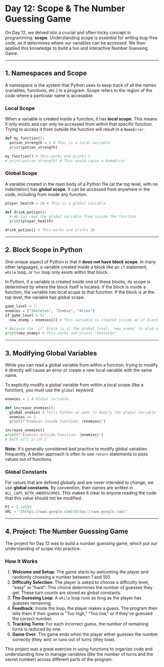 # Day 12: Scope & The Number Guessing Game

On Day 12, we delved into a crucial and often tricky concept in programming: **scope**. Understanding scope is essential for writing bug-free code, as it determines where our variables can be accessed. We then applied this knowledge to build a fun and interactive Number Guessing Game.

---

## 1. Namespaces and Scope

A namespace is the system that Python uses to keep track of all the names (variables, functions, etc.) in a program. Scope refers to the region of the code where a particular name is accessible.

### Local Scope
When a variable is created inside a function, it has **local scope**. This means it only exists and can only be accessed from within that specific function. Trying to access it from outside the function will result in a `NameError`.

```python
def my_function():
  potion_strength = 2 # This is a local variable
  print(potion_strength)

my_function() # This works and prints 2
# print(potion_strength) # This would cause a NameError
```

### Global Scope
A variable created in the main body of a Python file (at the top level, with no indentation) has **global scope**. It can be accessed from anywhere in the code, including from inside any function.

```python
player_health = 10 # This is a global variable

def drink_potion():
  # We can read the global variable from inside the function
  print(player_health)

drink_potion() # This works and prints 10
```

---

## 2. Block Scope in Python

One unique aspect of Python is that it **does not have block scope**. In many other languages, a variable created inside a block like an `if` statement, `while` loop, or `for` loop only exists within that block.

In Python, if a variable is created inside one of these blocks, its scope is determined by where the block itself is located. If the block is inside a function, the variable has local scope to that function. If the block is at the top level, the variable has global scope.

```python
game_level = 3
enemies = ["Skeleton", "Zombie", "Alien"]
if game_level < 5:
  new_enemy = enemies[0] # This variable is created inside an if block

# Because the 'if' block is at the global level, 'new_enemy' is also a global variable.
print(new_enemy) # This works and prints "Skeleton"
```

---

## 3. Modifying Global Variables

While you can read a global variable from within a function, trying to modify it directly will cause an error or create a new local variable with the same name.

To explicitly modify a global variable from within a local scope (like a function), you must use the `global` keyword.

```python
enemies = 1 # Global variable

def increase_enemies():
  global enemies # Tells Python we want to modify the global variable
  enemies += 1
  print(f"Enemies inside function: {enemies}")

increase_enemies()
print(f"Enemies outside function: {enemies}")
# Both will print 2
```
**Note:** It's generally considered bad practice to modify global variables frequently. A better approach is often to use `return` statements to pass values out of functions.

### Global Constants
For values that are defined globally and are never intended to change, we use **global constants**. By convention, their names are written in `ALL_CAPS_WITH_UNDERSCORES`. This makes it clear to anyone reading the code that this value should not be modified.

```python
PI = 3.14159
URL = "[https://www.google.com](https://www.google.com)"
```

---

## 4. Project: The Number Guessing Game

The project for Day 12 was to build a number guessing game, which put our understanding of scope into practice.

### How It Works
1.  **Welcome and Setup**: The game starts by welcoming the player and randomly choosing a number between 1 and 100.
2.  **Difficulty Selection**: The player is asked to choose a difficulty level, "easy" or "hard". This choice determines the number of guesses they get. These turn counts are stored as global constants.
3.  **The Guessing Loop**: A `while` loop runs as long as the player has guesses remaining.
4.  **Feedback**: Inside the loop, the player makes a guess. The program then tells them if their guess is "Too high," "Too low," or if they've guessed the correct number.
5.  **Tracking Turns**: For each incorrect guess, the number of remaining turns is reduced by one.
6.  **Game Over**: The game ends when the player either guesses the number correctly (they win) or runs out of turns (they lose).

This project was a great exercise in using functions to organize code and understanding how to manage variables (like the number of turns and the secret number) across different parts of the program.
